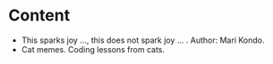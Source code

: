 # Content
- This sparks joy ..., this does not spark joy ... . Author: Mari Kondo.
- Cat memes. Coding lessons from cats.
